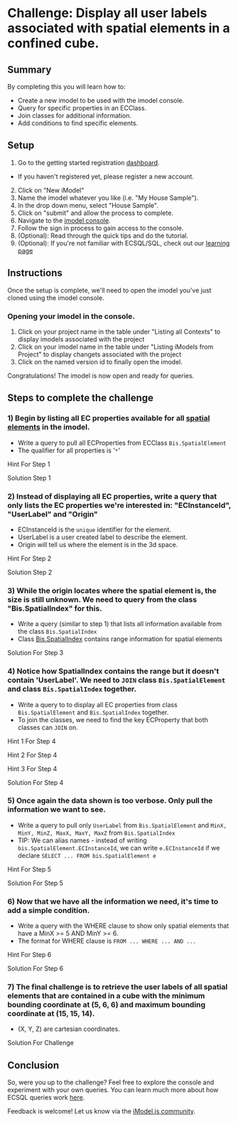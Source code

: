 # Challenge: Display all user labels associated with spatial elements in a confined cube.

## Summary

By completing this you will learn how to:
- Create a new imodel to be used with the imodel console.
- Query for specific properties in an ECClass.
- Join classes for additional information.
- Add conditions to find specific elements.

## Setup

1) Go to the getting started registration [dashboard](https://www.imodeljs.org/getting-started/registration-dashboard?tab=1).
  * If you haven't registered yet, please register a new account.
2) Click on "New iModel"
3) Name the imodel whatever you like (i.e. "My House Sample").
4) In the drop down menu, select "House Sample".
5) Click on "submit" and allow the process to complete.
6) Navigate to the [imodel console](https://imodelconsole.bentley.com).
7) Follow the sign in process to gain access to the console.
7) (Optional): Read through the quick tips and do the tutorial.
8) (Optional): If you're not familiar with ECSQL/SQL, check out our [learning page](https://www.imodeljs.org/learning/ecsql/)

## Instructions

Once the setup is complete, we'll need to open the imodel you've just cloned using the imodel console.

### Opening your imodel in the console.

1) Click on your project name in the table under "Listing all Contexts" to display imodels associated with the project
2) Click on your imodel name in the table under "Listing iModels from Project" to display changets associated with the project
3) Click on the named version id to finally open the imodel.

Congratulations! The imodel is now open and ready for queries.

## Steps to complete the challenge

### 1) Begin by listing all EC properties available for all [spatial elements](https://www.imodeljs.org/bis/domains/biscore.ecschema/#spatialelement) in the imodel.

* Write a query to pull all ECProperties from ECClass `Bis.SpatialElement`
* The qualifier for all properties is '`*`'

<a onclick="toggleHint('hint-1-1')">Hint For Step 1</a>
<div class="hint" id="hint-1-1" style="display:none">
The format should look similar to: <code>SELECT ____ FROM ____</code>
</div>

<a onclick="toggleHint('hint-1-2')">Solution Step 1</a>
<div class="hint" id="hint-1-2" style="display:none">
<code>SELECT * FROM Bis.SpatialElement</code>
<br>
</div>

### 2) Instead of displaying all EC properties, write a query that only lists the EC properties we're interested in: "ECInstanceId", "UserLabel" and "Origin"

* ECInstanceId is the `unique` identifier for the element.
* UserLabel is a user created label to describe the element.
* Origin will tell us where the element is in the 3d space.

<a onclick="toggleHint('hint-1-3')">Hint For Step 2</a>
<div class="hint" id="hint-1-3" style="display:none">
The format should look similar to: <code>SELECT ____, ____, ____ FROM ____</code>
</div>

<a onclick="toggleHint('hint-1-4')">Solution Step 2</a>
<div class="hint" id="hint-1-4" style="display:none">
<code>SELECT ECInstanceId, UserLabel, Origin FROM Bis.SpatialElement</code>
<br>
</div>

### 3) While the origin locates where the spatial element is, the size is still unknown. We need to query from the class "Bis.SpatialIndex" for this.

* Write a query (similar to step 1) that lists all information available from the class `Bis.SpatialIndex`
* Class [Bis.SpatialIndex](https://www.imodeljs.org/bis/domains/biscore.ecschema/#spatialindex) contains range information for spatial elements

<a onclick="toggleHint('hint-1-5')">Solution For Step 3</a>
<div class="hint" id="hint-1-5" style="display:none">
<code>SELECT * FROM Bis.SpatialIndex</code>
<br>
</div>

### 4) Notice how SpatialIndex contains the range but it doesn't contain 'UserLabel'. We need to `JOIN` class `Bis.SpatialElement` and class `Bis.SpatialIndex` together.

* Write a query to to display all EC properties from class `Bis.SpatialElement` and `Bis.SpatialIndex` together.
* To join the classes, we need to find the key ECProperty that both classes can `JOIN` on.

<a onclick="toggleHint('hint-1-6')">Hint 1 For Step 4</a>
<div class="hint" id="hint-1-6" style="display:none">
The syntax to join is <code>... FROM Class JOIN OtherClass ON ClassKeyProperty = OtherClassKeyProperty`</code>
</div>

<a onclick="toggleHint('hint-1-7')">Hint 2 For Step 4</a>
<div class="hint" id="hint-1-7" style="display:none">
The joining property key is <code>ECInstanceId</code>. (i.e. <code>Bis.SpatialElement.ECInstanceId</code> and <code>Bis.SpatialIndex.ECInstanceId</code>)
</div>

<a onclick="toggleHint('hint-1-8')">Hint 3 For Step 4</a>
<div class="hint" id="hint-1-8" style="display:none">
The format should look similar to: <br>
<code>SELECT * FROM ____ JOIN ____ ON ____ = ____</code>
</div>

<a onclick="toggleHint('hint-1-9')">Solution For Step 4</a>
<div class="hint" id="hint-1-9" style="display:none">
<code>SELECT * FROM bis.SpatialElement JOIN bis.SpatialIndex ON bis.SpatialElement.ECInstanceId=bis.SpatialIndex.ECInstanceId</code>
<br>
</div>

### 5) Once again the data shown is too verbose. Only pull the information we want to see.

* Write a query to pull only `UserLabel` from `Bis.SpatialElement` and `MinX, MinY, MinZ, MaxX, MaxY, MaxZ` from `Bis.SpatialIndex`
* TIP: We can alias names - instead of writing `bis.SpatialElement.ECInstanceId`, we can write `e.ECInstanceId` if we declare `SELECT ... FROM bis.SpatialElement e`

<a onclick="toggleHint('hint-1-10')">Hint For Step 5</a>
<div class="hint" id="hint-1-10" style="display:none">
The format should look similar to: <br>
<code> SELECT e.____, i.____, i.____, i.____, i.____ FROM ____ e JOIN ____ i ON e.____ = i.____</code>
</div>

<a onclick="toggleHint('hint-1-11')">Solution For Step 5</a>
<div class="hint" id="hint-1-11" style="display:none">
<code>SELECT e.UserLabel, i.MinZ, i.MinY, i.MinZ, i.MaxX, i.MaxY, i.MaxZ FROM bis.SpatialElement e JOIN bis.SpatialIndex i ON e.ECInstanceId=i.ECInstanceId</code>
<br>
</div>

### 6) Now that we have all the information we need, it's time to add a simple condition.

* Write a query with the WHERE clause to show only spatial elements that have a MinX >= 5 AND MinY >= 6.
* The format for WHERE clause is `FROM ... WHERE ... AND ...`

<a onclick="toggleHint('hint-1-12')">Hint For Step 6</a>
<div class="hint" id="hint-1-12" style="display:none">
The format should look similar to: <br>
<code> SELECT e.____, i.____, i.____, i.____, i.____ FROM ____ e JOIN ____ i ON e.____ = i.____ WHERE i.___ >= 5 AND i.___ >= 6</code>
</div>

<a onclick="toggleHint('hint-1-13')">Solution For Step 6</a>
<div class="hint" id="hint-1-13" style="display:none">
<code>SELECT e.UserLabel, i.MinZ, i.MinY, i.MinZ, i.MaxX, i.MaxY, i.MaxZ FROM bis.SpatialElement e JOIN bis.SpatialIndex i ON e.ECInstanceId=i.ECInstanceId WHERE i.MinX >= 5 AND i.MinY >= 6 </code>
<br>
</div>

### 7) The final challenge is to retrieve the user labels of all spatial elements that are contained in a cube with the minimum bounding coordinate at (5, 6, 6) and maximum bounding coordinate at (15, 15, 14).

* (X, Y, Z) are cartesian coordinates.

<a onclick="toggleHint('hint-1-14')">Solution For Challenge</a>
<div class="hint" id="hint-1-14" style="display:none">
<code> SELECT e.UserLabel, i.MinZ, i.MinY, i.MinZ, i.MaxX, i.MaxY, i.MaxZ FROM bis.SpatialElement e JOIN bis.SpatialIndex i ON e.ECInstanceId=i.ECInstanceId WHERE i.MinX >= 5 AND i.MinY >= 6 AND i.MinZ >= 6 AND i.MaxX <= 15 AND i.MaxY <= 15 AND i.MaxZ <= 14</code>
<br>
</div>

## Conclusion

So, were you up to the challenge? Feel free to explore the console and experiment with your own queries. You can learn much more about how ECSQL queries work [here](https://www.imodeljs.org/learning/ecsql/).

Feedback is welcome!  Let us know via the [iModel.js community](https://www.imodeljs.org/learning/communityresources/).

<script type="text/javascript">
    function toggleHint (hintId) {
        var hint = document.getElementById(hintId);
        if (hint.style.display === "none") {
        hint.style.display = "block";
        } else {
        hint.style.display = "none";
        }
    }
</script>